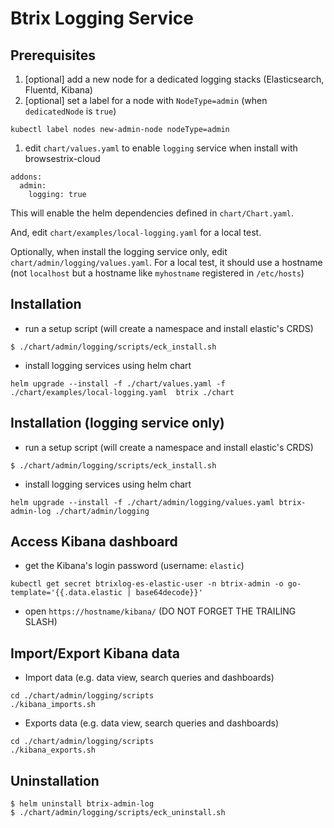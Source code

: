 # Btrix Logging Service

## Prerequisites

1. [optional] add a new node for a dedicated logging stacks (Elasticsearch, Fluentd, Kibana)
1. [optional] set a label for a node with `NodeType=admin` (when `dedicatedNode` is `true`)
```
kubectl label nodes new-admin-node nodeType=admin
```
1. edit `chart/values.yaml` to enable `logging` service when install with browsestrix-cloud
```
addons:
  admin:
    logging: true
```
This will enable the helm dependencies defined in `chart/Chart.yaml`.

And, edit `chart/examples/local-logging.yaml` for a local test.

Optionally, when install the logging service only, edit `chart/admin/logging/values.yaml`.
For a local test, it should use a hostname (not `localhost` but a hostname like `myhostname` registered in `/etc/hosts`)

## Installation

* run a setup script (will create a namespace and install elastic's CRDS)
```
$ ./chart/admin/logging/scripts/eck_install.sh
```
* install logging services using helm chart
```
helm upgrade --install -f ./chart/values.yaml -f ./chart/examples/local-logging.yaml  btrix ./chart
```

## Installation (logging service only)

* run a setup script (will create a namespace and install elastic's CRDS)
```
$ ./chart/admin/logging/scripts/eck_install.sh
```
* install logging services using helm chart
```
helm upgrade --install -f ./chart/admin/logging/values.yaml btrix-admin-log ./chart/admin/logging
```

## Access Kibana dashboard

* get the Kibana's login password (username: `elastic`)
```
kubectl get secret btrixlog-es-elastic-user -n btrix-admin -o go-template='{{.data.elastic | base64decode}}'
```
* open `https://hostname/kibana/` (DO NOT FORGET THE TRAILING SLASH)

## Import/Export Kibana data

* Import data (e.g. data view, search queries and dashboards)

```
cd ./chart/admin/logging/scripts
./kibana_imports.sh
```

* Exports data (e.g. data view, search queries and dashboards)

```
cd ./chart/admin/logging/scripts
./kibana_exports.sh
```

## Uninstallation

```
$ helm uninstall btrix-admin-log
$ ./chart/admin/logging/scripts/eck_uninstall.sh
```
